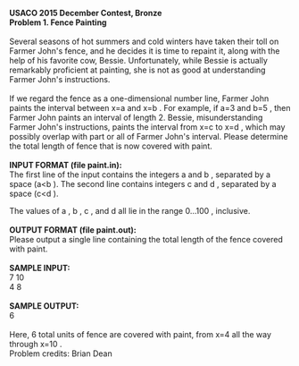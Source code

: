 <b>USACO 2015 December Contest, Bronze</b>\
<b>Problem 1. Fence Painting</b>\
\
Several seasons of hot summers and cold winters have taken their toll on Farmer John's fence, and he decides it is time to repaint it, along with the help of his favorite cow, Bessie. Unfortunately, while Bessie is actually remarkably proficient at painting, she is not as good at understanding Farmer John's instructions.\
\
If we regard the fence as a one-dimensional number line, Farmer John paints the interval between x=a
 and x=b
. For example, if a=3
 and b=5
, then Farmer John paints an interval of length 2. Bessie, misunderstanding Farmer John's instructions, paints the interval from x=c
 to x=d
, which may possibly overlap with part or all of Farmer John's interval. Please determine the total length of fence that is now covered with paint.\
\
<b>INPUT FORMAT (file paint.in):</b>\
The first line of the input contains the integers a
 and b
, separated by a space (a<b
).
The second line contains integers c
 and d
, separated by a space (c<d
).

The values of a
, b
, c
, and d
 all lie in the range 0…100
, inclusive.\
\
<b>OUTPUT FORMAT (file paint.out):</b>\
Please output a single line containing the total length of the fence covered with paint.\
\
<b>SAMPLE INPUT:</b>\
7 10\
4 8\
\
<b>SAMPLE OUTPUT:</b>\
6\
\
Here, 6 total units of fence are covered with paint, from x=4
 all the way through x=10
.\
Problem credits: Brian Dean


